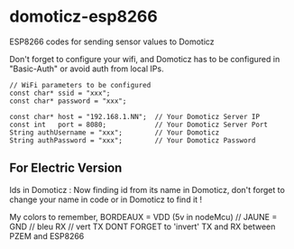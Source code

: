 # domoticz-esp8266
ESP8266 codes for sending sensor values to Domoticz

Don't forget to configure your wifi, and Domoticz has to be configured in "Basic-Auth" or avoid auth from local IPs.

```
// WiFi parameters to be configured
const char* ssid = "xxx"; 
const char* password = "xxx";

const char* host = "192.168.1.NN";  // Your Domoticz Server IP
const int   port = 8080;            // Your Domoticz Server Port
String authUsername = "xxx";        // Your Domoticz 
String authPassword = "xxx";        // Your Domoticz Password
```

## For Electric Version
Ids in Domoticz : Now finding id from its name in Domoticz, don't forget to change your name in code or in Domoticz to find it !

My colors to remember, BORDEAUX = VDD (5v in nodeMcu) // JAUNE = GND // bleu RX // vert TX
DONT FORGET to 'invert' TX and RX between PZEM and ESP8266

